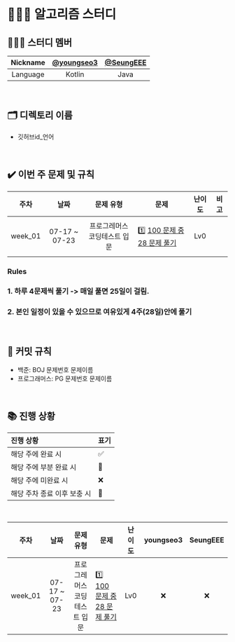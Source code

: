 # 👨🏼‍💻 알고리즘 스터디

## ‍🤦🏻‍♂️ 스터디 멤버

| Nickname | [@youngseo3](https://github.com/youngseo3) | [@SeungEEE](https://github.com/SeungEEE) |
| :------: |:--------------------------------------------:|:--------------------------------:|
| Language |                    Kotlin                    |              Java                |

<br/>

## 🗂 디렉토리 이름

- 깃허브id_언어

<br/>

## ✔️ 이번 주 문제 및 규칙

|   주차    |      날짜       |      문제 유형      |                                                                    문제                                                                     | 난이도 |  비고  |
|:-------:|:-------------:|:---------------:|:-----------------------------------------------------------------------------------------------------------------------------------------:|:---:|:----:|
| week_01 | 07-17 ~ 07-23 | 프로그레머스 코딩테스트 입문 | <p align=left> 1️⃣ [100 문제 중 28 문제 풀기](https://school.programmers.co.kr/learn/challenges/beginner?order=acceptance_desc&languages=kotlin) | Lv0 | <br> |

### Rules
### 1. 하루 4문제씩 풀기 -> 매일 풀면 25일이 걸림.
### 2. 본인 일정이 있을 수 있으므로 여유있게 4주(28일)안에 풀기

<br/>



## 🧐 커밋 규칙

- 백준: BOJ 문제번호 문제이름
- 프로그래머스: PG 문제번호 문제이름

<br/>

## ‍📚 진행 상황

| 진행 상황            | 표기  |
|:-----------------|:----|
| 해당 주에 완료 시       | ✅   |
| 해당 주에 부분 완료 시    | 🔢  |
| 해당 주에 미완료 시      | ❌   |
| 해당 주차 종료 이후 보충 시 | 🔺  |

<br>

|   주차    |      날짜       |      문제 유형      |                                                                    문제                                                                     | 난이도 | youngseo3 | SeungEEE |
|:-------:|:-------------:|:---------------:|:-----------------------------------------------------------------------------------------------------------------------------------------:|:---:|:---------:|:--------:|
| week_01 | 07-17 ~ 07-23 | 프로그레머스 코딩테스트 입문 | <p align=left> 1️⃣ [100 문제 중 28 문제 풀기](https://school.programmers.co.kr/learn/challenges/beginner?order=acceptance_desc&languages=kotlin) | Lv0 |     ❌      |     ❌     |

<br/>
